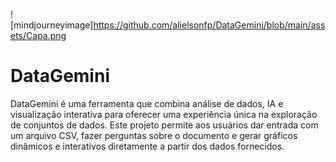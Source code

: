  ![mindjourneyimage]https://github.com/alielsonfp/DataGemini/blob/main/assets/Capa.png



# DataGemini
DataGemini é uma ferramenta que combina análise de dados, IA e visualização interativa para oferecer uma experiência única na exploração de conjuntos de dados. Este projeto permite aos usuários dar entrada com um arquivo CSV, fazer perguntas sobre o documento e gerar gráficos dinâmicos e interativos diretamente a partir dos dados fornecidos.
